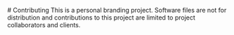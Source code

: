 #<i class="icon-fork"></i> Contributing
This is a personal branding project.  Software files are not for distribution and contributions to this project are limited to project collaborators and clients.